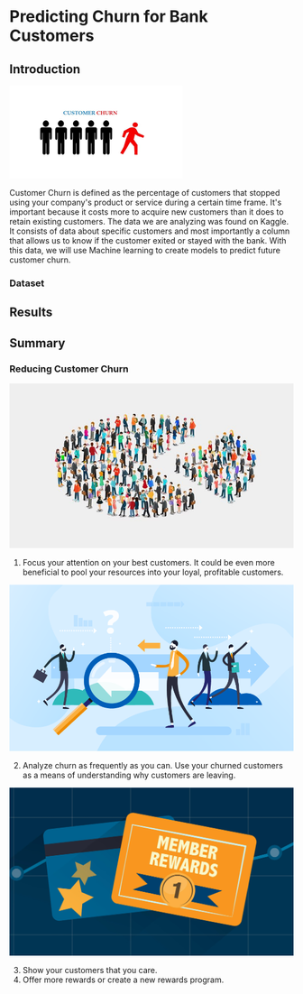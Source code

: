 # Predicting Churn for Bank Customers

## Introduction
![Customer Churn](churn.png)

Customer Churn is defined as the percentage of customers that stopped using your company's product or service during a certain time frame. It's important because it costs more to acquire new customers than it does to retain existing customers. The data we are analyzing was found on Kaggle. It consists of data about specific customers and most importantly a column that allows us to know if the customer exited or stayed with the bank. With this data, we will use Machine learning to create models to predict future customer churn.
### Dataset

## Results

## Summary

### Reducing Customer Churn
![Best Customers](best_customers.jpeg)

1. Focus your attention on your best customers. It could be even more beneficial to pool your resources into your loyal, profitable customers.

![Future Predictions](future.png)

2. Analyze churn as frequently as you can. Use your churned customers as a means of understanding why customers are leaving.

![Customer Rewards](rewards.jpg)

3. Show your customers that you care.
4. Offer more rewards or create a new rewards program.


